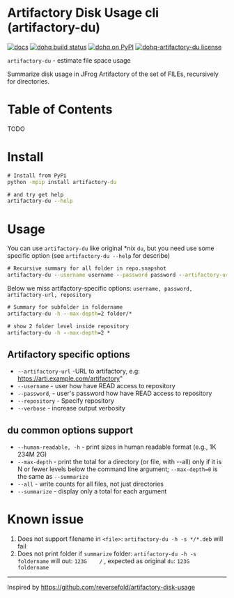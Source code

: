 Artifactory Disk Usage cli (artifactory-du)
==========================================

[![docs](https://img.shields.io/readthedocs/pip.svg)](https://devopshq.github.io/artifactory-du/)  [![dohq build status](https://travis-ci.org/devopshq/artifactory-du.svg)](https://travis-ci.org/devopshq/artifactory-du) [![dohq on PyPI](https://img.shields.io/pypi/v/dohq-artifactory-du.svg)](https://pypi.python.org/pypi/dohq-artifactory-du) [![dohq-artifactory-du license](https://img.shields.io/pypi/l/vspheretools.svg)](https://github.com/devopshq/artifactory-du/blob/master/LICENSE)

`artifactory-du` - estimate file space usage

Summarize disk usage in JFrog Artifactory of the set of FILEs, recursively for directories.
# Table of Contents
TODO

# Install
```cmd
# Install from PyPi
python -mpip install artifactory-du

# and try get help
artifactory-du --help
```

# Usage
You can use `artifactory-du` like original *nix `du`, but you need use some specific option (see `artifactory-du --help` for describe)
```cmd
# Recursive summary for all folder in repo.snapshot
artifactory-du --username username --password password --artifactory-url https://repo.example.ru/artifactory --repository repo.snapshot -h -s *
```
Below we miss artifactory-specific options: `username, password, artifactory-url, repository`

```cmd
# Summary for subfolder in foldername
artifactory-du -h --max-depth=2 folder/*

# show 2 folder level inside repository
artifactory-du -h --max-depth=2 *
```

## Artifactory specific options
- `--artifactory-url` -URL to artifactory, e.g: https://arti.example.com/artifactory"
- `--username` - user how have READ access to repository
- `--password`, - user's password how have READ access to repository
- `--repository` - Specify repository
- `--verbose` - increase output verbosity

## du common options support
- `--human-readable, -h` - print sizes in human readable format (e.g., 1K 234M 2G)
- `--max-depth` - print the total for a directory (or file, with --all) only if it is N or fewer levels below the command line argument; `--max-depth=0` is the same  as `--summarize`
- `--all` - write counts for all files, not just directories
- `--summarize` - display only a total for each argument

# Known issue
1. Does not support filename in `<file>`: `artifactory-du -h -s */*.deb` will fail
2. Does not print folder if `summarize` folder: `artifactory-du -h -s foldername` will out: `123G    /` , expected as original `du`: `123G    foldername`


---------------
Inspired by https://github.com/reversefold/artifactory-disk-usage
